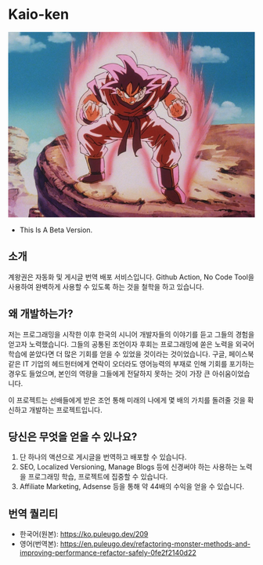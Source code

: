 # Kaio-ken
![img.png](static/logo.png)
- This Is A Beta Version.

## 소개
계왕권은 자동화 및 게시글 번역 배포 서비스입니다. Github Action, No Code Tool을 사용하여 완벽하게 사용할 수 있도록 하는 것을 철학을 하고 있습니다.

## 왜 개발하는가?
저는 프로그래밍을 시작한 이후 한국의 시니어 개발자들의 이야기를 듣고 그들의 경험을 얻고자 노력했습니다. 
그들의 공통된 조언이자 후회는 프로그래밍에 쏟은 노력을 외국어 학습에 쏟았다면 더 많은 기회를 얻을 수 있었을 것이라는 것이었습니다. 
구글, 페이스북 같은 IT 기업의 헤드헌터에게 연락이 오더라도 영어능력의 부재로 인해 기회를 포기하는 경우도 들었으며, 본인의 역량을 그들에게 전달하지 못하는 것이 가장 큰 아쉬움이었습니다.

이 프로젝트는 선배들에게 받은 조언 통해 미래의 나에게 몇 배의 가치를 돌려줄 것을 확신하고 개발하는 프로젝트입니다.

## 당신은 무엇을 얻을 수 있나요?
1. 단 하나의 액션으로 게시글을 번역하고 배포할 수 있습니다.
2. SEO, Localized Versioning, Manage Blogs 등에 신경써야 하는 사용하는 노력을 프로그래밍 학습, 프로젝트에 집중할 수 있습니다.
3. Affiliate Marketing, Adsense 등을 통해 약 44배의 수익을 얻을 수 있습니다.

## 번역 퀄리티
- 한국어(원본): https://ko.puleugo.dev/209
- 영어(번역본): https://en.puleugo.dev/refactoring-monster-methods-and-improving-performance-refactor-safely-0fe2f2140d22

